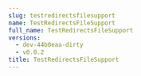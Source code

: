 ```yaml
---
slug: testredirectsfilesupport
name: TestRedirectsFileSupport
full_name: TestRedirectsFileSupport
versions:
  - dev-44b0eaa-dirty
  - v0.0.2
title: TestRedirectsFileSupport
---
```


